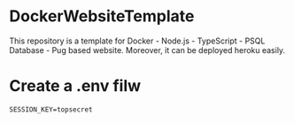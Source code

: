 # DockerWebsiteTemplate
This repository is a template for Docker - Node.js - TypeScript - PSQL Database - Pug based website. Moreover, it can be deployed heroku easily.

# Create a .env filw
```SESSION_KEY=topsecret```
